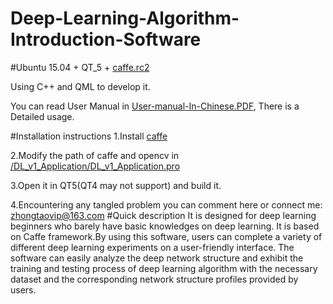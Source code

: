 # Deep-Learning-Algorithm-Introduction-Software

#Ubuntu 15.04 + QT_5 + [caffe.rc2](https://github.com/BVLC/caffe/releases)

Using C++ and QML to develop it.

You can read User Manual in [User-manual-In-Chinese.PDF](https://github.com/zhongtao93/Deep-Learning-Algorithm-Introduction-Software/blob/master/User-Manual-In-Chinese.pdf), There is a Detailed usage.

#Installation instructions
  1.Install [caffe](http://caffe.berkeleyvision.org/installation.html)
  
  2.Modify the path of caffe and opencv in [/DL_v1_Application/DL_v1_Application.pro](https://github.com/zhongtao93/Deep-Learning-Algorithm-Introduction-Software/blob/master/DL_v1_Application/DL_v1_Application.pro)
  
  3.Open it in QT5(QT4 may not support) and build it.
  
  4.Encountering any tangled problem you can comment here or connect me: zhongtaovip@163.com 
#Quick description
It is designed for deep learning beginners who barely have basic knowledges on deep learning. It is based on Caffe framework.By using this software, users can complete a variety of different deep learning experiments on a user-friendly interface. The software can easily analyze the deep network structure and exhibit the training and testing process of deep learning algorithm with the necessary dataset and the corresponding network structure profiles provided by users.
